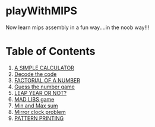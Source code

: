 # playWithMIPS

Now learn mips assembly in a fun way....in the noob way!!!

# Table of Contents
1. <a href="https://github.com/noobDevelopers/playWithMIPS/tree/main/A%20SIMPLE%20CALCULATOR">A SIMPLE CALCULATOR</a>
2. <a href="https://github.com/noobDevelopers/playWithMIPS/tree/main/Decode%20the%20code">Decode the code</a>
3. <a href="https://github.com/noobDevelopers/playWithMIPS/tree/main/FACTORIAL%20OF%20A%20NUMBER">FACTORIAL OF A NUMBER</a>
4. <a href="https://github.com/noobDevelopers/playWithMIPS/tree/main/Guess%20the%20number%20game">Guess the number game</a>
5. <a href="https://github.com/noobDevelopers/playWithMIPS/tree/main/LEAP%20YEAR%20OR%20NOT%3F">LEAP YEAR OR NOT?</a>
6. <a href="https://github.com/noobDevelopers/playWithMIPS/tree/main/MAD%20LIBS%20game">MAD LIBS game</a>
7. <a href="https://github.com/noobDevelopers/playWithMIPS/tree/main/Min%20and%20Max%20sum">Min and Max sum</a>
8. <a href="https://github.com/noobDevelopers/playWithMIPS/tree/main/Mirror%20clock%20problem">Mirror clock problem</a>
9. <a href="https://github.com/noobDevelopers/playWithMIPS/tree/main/PATTERN%20PRINTING">PATTERN PRINTING</a>
